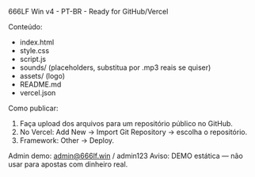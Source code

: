 666LF Win v4 - PT-BR - Ready for GitHub/Vercel

Conteúdo:
- index.html
- style.css
- script.js
- sounds/ (placeholders, substitua por .mp3 reais se quiser)
- assets/ (logo)
- README.md
- vercel.json

Como publicar:
1. Faça upload dos arquivos para um repositório público no GitHub.
2. No Vercel: Add New → Import Git Repository → escolha o repositório.
3. Framework: Other → Deploy.

Admin demo: admin@666lf.win / admin123
Aviso: DEMO estática — não usar para apostas com dinheiro real.
